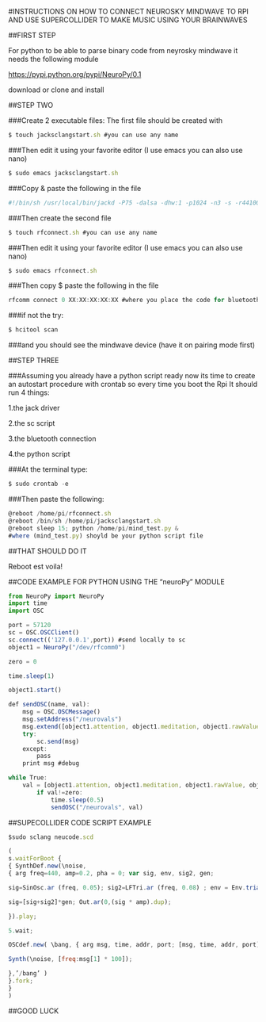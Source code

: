 #INSTRUCTIONS ON HOW TO CONNECT NEUROSKY MINDWAVE TO RPI AND USE SUPERCOLLIDER TO MAKE MUSIC USING YOUR BRAINWAVES

##FIRST STEP

For python to be able to parse binary code from neyrosky mindwave it needs the following module

https://pypi.python.org/pypi/NeuroPy/0.1

download or clone and install


##STEP TWO

###Create 2 executable files: The first file should be created with

```javascript
$ touch jacksclangstart.sh #you can use any name
```

###Then edit it using your favorite editor (I use emacs you can also use nano)

```javascript
$ sudo emacs jacksclangstart.sh
```

###Copy & paste the following in the file

```javascript
#!/bin/sh /usr/local/bin/jackd -P75 -dalsa -dhw:1 -p1024 -n3 -s -r44100 & sleep 1 su root -c “sclang -D /home/pi/neucode.scd” #where (neucode.scd) will be your SuperCollider script
```

###Then create the second file

```javascript
$ touch rfconnect.sh #you can use any name
```

###Then edit it using your favorite editor (I use emacs you can also use nano)

```javascript
$ sudo emacs rfconnect.sh
```

###Then copy $ paste the following in the file

```javascript
rfcomm connect 0 XX:XX:XX:XX:XX #where you place the code for bluetooth of your device(neurosky mindwave-it is usually within the box)
```

###if not the try:
```javascript
$ hcitool scan
```
###and you should see the mindwave device (have it on pairing mode first)



##STEP THREE

###Assuming you already have a python script ready now its time to create an autostart procedure with crontab so every time you boot the Rpi It should run 4 things:

1.the jack driver

2.the sc script

3.the bluetooth connection

4.the python script


###At the terminal type: 
```javascript 
$ sudo crontab -e
``` 
###Then paste the following:
```javascript
@reboot /home/pi/rfconnect.sh
@reboot /bin/sh /home/pi/jacksclangstart.sh 
@reboot sleep 15; python /home/pi/mind_test.py &
#where (mind_test.py) shoyld be your python script file
```
##THAT SHOULD DO IT

Reboot est voila!

##CODE EXAMPLE FOR PYTHON USING THE “neuroPy” MODULE
```javascript
from NeuroPy import NeuroPy
import time
import OSC

port = 57120
sc = OSC.OSCClient()
sc.connect(('127.0.0.1',port)) #send locally to sc
object1 = NeuroPy("/dev/rfcomm0")

zero = 0

time.sleep(1)

object1.start()

def sendOSC(name, val):
    msg = OSC.OSCMessage()
    msg.setAddress("/neurovals")
    msg.extend([object1.attention, object1.meditation, object1.rawValue, object1.delta, object1.theta, object1.lowAlpha, object1.highAlpha, object1.lowBeta, object1.highBeta, object1.lowGamma, object1.midGamma, object1.poorSignal, object1.blinkStrength])
    try:
        sc.send(msg)
    except:
        pass
    print msg #debug

while True:
    val = [object1.attention, object1.meditation, object1.rawValue, object1.delta, object1.theta, object1.lowAlpha, object1.highAlpha, object1.lowBeta, object1.highBeta, object1.lowGamma, object1.midGamma, object1.poorSignal, object1.blinkStrength]
        if val!=zero:
            time.sleep(0.5)
            sendOSC("/neurovals", val)
```
##SUPECOLLIDER CODE SCRIPT EXAMPLE
```javascript
$sudo sclang neucode.scd
```
```javascript
( 
s.waitForBoot {
{ SynthDef.new(\noise,
{ arg freq=440, amp=0.2, pha = 0; var sig, env, sig2, gen;

sig=SinOsc.ar (freq, 0.05); sig2=LFTri.ar (freq, 0.08) ; env = Env.triangle(4, amp); gen = EnvGen.kr(env, doneAction: 2);

sig=[sig+sig2]*gen; Out.ar(0,(sig * amp).dup);

}).play;

5.wait;

OSCdef.new( \bang, { arg msg, time, addr, port; [msg, time, addr, port].postln;

Synth(\noise, [freq:msg[1] * 100]);

},’/bang’ )
}.fork; 
} 
)
```
##GOOD LUCK
